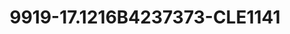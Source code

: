 ---
title: 9919-17.1216B4237373-CLE1141
image: 9919-17.1216B4237373-CLE1141.jpg
brand: classic-collection
layout: vestito
---